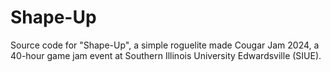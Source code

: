 # Shape-Up
Source code for "Shape-Up", a simple roguelite made Cougar Jam 2024, a 40-hour game jam event at Southern Illinois University Edwardsville (SIUE).
